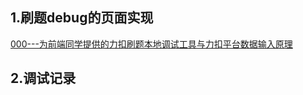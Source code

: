 
## 1.刷题debug的页面实现

[000---为前端同学提供的力扣刷题本地调试工具与力扣平台数据输入原理](https://app.yinxiang.com/shard/s37/nl/24388549/a20f514f-362f-47fa-afff-aaab687d01fc/)

## 2.调试记录